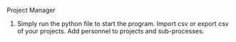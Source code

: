 Project Manager

1. Simply run the python file to start the program. Import csv or export csv of your projects. Add personnel to projects and sub-processes.
